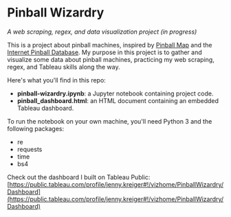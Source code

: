# Pinball Wizardry
_A web scraping, regex, and data visualization project (in progress)_

This is a project about pinball machines, inspired by [Pinball Map](https://pinballmap.com/) and the [Internet Pinball Database](https://www.ipdb.org/search.pl). My purpose in this project is to gather and visualize some data about pinball machines, practicing my web scraping, regex, and Tableau skills along the way.

Here's what you'll find in this repo:

* **pinball-wizardry.ipynb**: a Jupyter notebook containing project code.
* **pinball_dashboard.html**: an HTML document containing an embedded Tableau dashboard.

To run the notebook on your own machine, you'll need Python 3 and the following packages:

* re
* requests
* time
* bs4

Check out the dashboard I built on Tableau Public: [https://public.tableau.com/profile/jenny.kreiger#!/vizhome/PinballWizardry/Dashboard](https://public.tableau.com/profile/jenny.kreiger#!/vizhome/PinballWizardry/Dashboard)
